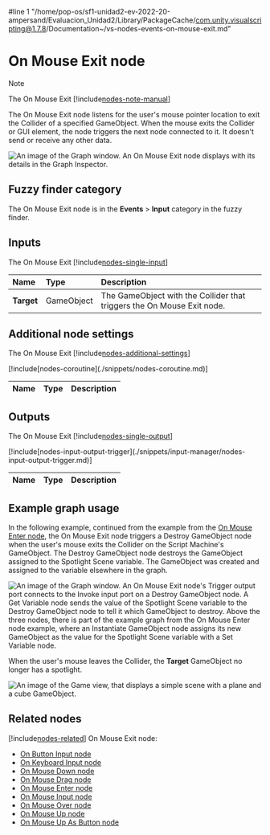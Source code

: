 #line 1 "/home/pop-os/sf1-unidad2-ev-2022-20-ampersand/Evaluacion_Unidad2/Library/PackageCache/com.unity.visualscripting@1.7.8/Documentation~/vs-nodes-events-on-mouse-exit.md"
# On Mouse Exit node

> [!NOTE]
> The On Mouse Exit [!include[nodes-note-manual](./snippets/input-manager/nodes-note-manual.md)]

The On Mouse Exit node listens for the user's mouse pointer location to exit the Collider of a specified GameObject. When the mouse exits the Collider or GUI element, the node triggers the next node connected to it. It doesn't send or receive any other data. 

![An image of the Graph window. An On Mouse Exit node displays with its details in the Graph Inspector.](images/vs-nodes-events-on-mouse-exit-node.png)

## Fuzzy finder category 

The On Mouse Exit node is in the **Events** &gt; **Input** category in the fuzzy finder.

## Inputs 

The On Mouse Exit [!include[nodes-single-input](./snippets/nodes-single-input.md)] 

| **Name**   | **Type**    | **Description** |
| :------    | :---------- | :-------------  |
| **Target** |  GameObject | The GameObject with the Collider that triggers the On Mouse Exit node.  |

## Additional node settings 

The On Mouse Exit [!include[nodes-additional-settings](./snippets/nodes-additional-settings.md)]

<table>
<thead>
<tr>
<th><strong>Name</strong></th>
<th><strong>Type</strong></th>
<th><strong>Description</strong></th>
</tr>
</thead>
<tbody>
[!include[nodes-coroutine](./snippets/nodes-coroutine.md)]
</tbody>
</table>

## Outputs

The On Mouse Exit [!include[nodes-single-output](./snippets/nodes-single-output.md)] 

<table>
<thead>
<tr>
<th><strong>Name</strong></th>
<th><strong>Type</strong></th>
<th><strong>Description</strong></th>
</tr>
</thead>
<tbody>
[!include[nodes-input-output-trigger](./snippets/input-manager/nodes-input-output-trigger.md)]
</tbody>
</table>

## Example graph usage 

In the following example, continued from the example from the [On Mouse Enter node](vs-nodes-events-on-mouse-enter.md), the On Mouse Exit node triggers a Destroy GameObject node when the user's mouse exits the Collider on the Script Machine's GameObject. The Destroy GameObject node destroys the GameObject assigned to the Spotlight Scene variable. The GameObject was created and assigned to the variable elsewhere in the graph. 

![An image of the Graph window. An On Mouse Exit node's Trigger output port connects to the Invoke input port on a Destroy GameObject node. A Get Variable node sends the value of the Spotlight Scene variable to the Destroy GameObject node to tell it which GameObject to destroy. Above the three nodes, there is part of the example graph from the On Mouse Enter node example, where an Instantiate GameObject node assigns its new GameObject as the value for the Spotlight Scene variable with a Set Variable node.](images/vs-nodes-events-on-mouse-exit-example.png)

When the user's mouse leaves the Collider, the **Target** GameObject no longer has a spotlight.

![An image of the Game view, that displays a simple scene with a plane and a cube GameObject.](images/vs-nodes-events-on-mouse-exit-example-2.png)

## Related nodes 

[!include[nodes-related](./snippets/nodes-related.md)] On Mouse Exit node:

- [On Button Input node](vs-nodes-events-on-button-input.md)
- [On Keyboard Input node](vs-nodes-events-on-keyboard-input.md)
- [On Mouse Down node](vs-nodes-events-on-mouse-down.md)
- [On Mouse Drag node](vs-nodes-events-on-mouse-drag.md)
- [On Mouse Enter node](vs-nodes-events-on-mouse-enter.md)
- [On Mouse Input node](vs-nodes-events-on-mouse-input.md)
- [On Mouse Over node](vs-nodes-events-on-mouse-over.md)
- [On Mouse Up node](vs-nodes-events-on-mouse-up.md)
- [On Mouse Up As Button node](vs-nodes-events-on-mouse-up-button.md)

